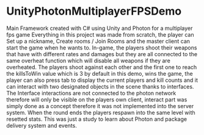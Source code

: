 # UnityPhotonMultiplayerFPSDemo
Main Framework created with C# using Unity and Photon for a multiplayer fps game
Everything in this project was made from scratch, the player can Set up a nickname, Create rooms / Join Rooms and the master client can start the game when he wants to.
In-game, the players shoot their weapons that have with different rates and damages but they are all connected to the same overheat function which will disable all weapons if they are overheated. The players shoot against each other and the first one to reach the killsToWin value which is 3 by default in this demo, wins the game, the player can also press tab to display the current players and kill counts and it can interact with two designated objects in the scene thanks to interfaces. The Interface interactions are not connected to the photon network therefore will only be visible on the players own client, interact part was simply done as a concept therefore it was not implemented into the server system. When the round ends the players respawn into the same level with resetted stats. This was just a study to learn about Photon and package delivery system and events. 
